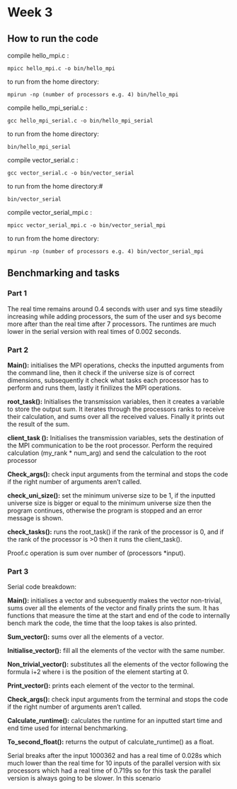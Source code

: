 # Week 3

## How to run the code

compile hello_mpi.c :
 
	mpicc hello_mpi.c -o bin/hello_mpi

to run from the home directory: 
	
	mpirun -np (number of processors e.g. 4) bin/hello_mpi

compile hello_mpi_serial.c :

	gcc hello_mpi_serial.c -o bin/hello_mpi_serial

to run from the home directory:

	bin/hello_mpi_serial

compile vector_serial.c :

	gcc vector_serial.c -o bin/vector_serial

to run from the home directory:#

	bin/vector_serial

compile vector_serial_mpi.c :

	mpicc vector_serial_mpi.c -o bin/vector_serial_mpi

to run from the home directory:

	mpirun -np (number of processors e.g. 4) bin/vector_serial_mpi
## Benchmarking and tasks
### Part 1
The real time remains around 0.4 seconds with user and sys time steadily increasing while adding processors, the sum of the user and sys become more after than the real time after 7 processors.
The runtimes are much lower in the serial version with real times of 0.002 seconds.
### Part 2
**Main():** initialises  the MPI operations, checks the inputted arguments from the command line, then it check if the universe size is of correct dimensions, subsequently it check what tasks each processor has to perform and runs them, lastly it finilizes the MPI operations.

**root_task():** Initialises the transmission variables, then it creates a variable to store the output sum. It iterates through the processors ranks to receive their calculation, and sums over all the received values. Finally it prints out the result of the sum.

**client_task ():** Initialises the transmission variables, sets the destination of the MPI communication to be the root processor. Perform the required calculation (my_rank * num_arg) and send the calculation to the root processor

**Check_args():** check input arguments from the terminal and stops the code if the right number of arguments aren’t called.

**check_uni_size():** set the minimum universe size to be 1, if the inputted universe size is bigger or equal to the minimum universe size then the program continues, otherwise the program is stopped and an error message is shown.

**check_tasks():** runs the root_task() if the rank of the processor is 0, and if the rank of the processor is >0 then it runs the client_task().

Proof.c operation is sum over number of (processors *input).
### Part 3
Serial code breakdown:

**Main():** initialises  a vector and subsequently makes the vector non-trivial, sums over all the elements of the vector and finally prints the sum. It has functions that measure the time at the start and end of the code to internally bench mark the code, the time that the loop takes is also printed.

**Sum_vector():** sums over all the elements of a vector.

**Initialise_vector():** fill all the elements of the vector with the same number.

**Non_trivial_vector():** substitutes all the elements of the vector following the formula i+2 where i is the position of the element starting at 0.

**Print_vector():** prints each element of the vector to the terminal.

**Check_args():** check input arguments from the terminal and stops the code if the right number of arguments aren’t called.

**Calculate_runtime():** calculates the runtime for an inputted start time and end time used for internal benchmarking.

**To_second_float():** returns the output of calculate_runtime() as a float.


Serial breaks after the input 1000362 and has a real time of 0.028s which much lower than the real time for 10 inputs of the parallel version with six processors which had  a real time of 0.719s so for this task the parallel version is always going to be slower. In this scenario 
